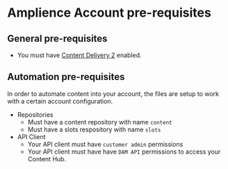 # Amplience Account pre-requisites

## General pre-requisites
* You must have [Content Delivery 2](https://amplience.com/docs/development/contentdelivery/readme.html) enabled.

## Automation pre-requisites
In order to automate content into your account, the files are setup to work with a certain account configuration.

* Repositories
    * Must have a content repository with name `content`
    * Must have a slots respository with name `slots`
* API Client
    * Your API client must have `customer admin` permissions
    * Your API client must have have `DAM API` permissions to access your Content Hub.